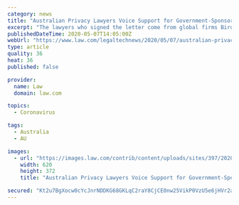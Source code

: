 ```yaml
---
category: news
title: "Australian Privacy Lawyers Voice Support for Government-Sponsored Coronavirus Tracing App"
excerpt: "The lawyers who signed the letter come from global firms Bird & Bird, DLA Piper, Herbert Smith Freehills, K&L Gates, King & Wood Mallesons and Norton Rose Fulbright, as well as from several top-tier Australian firms and corporations."
publishedDateTime: 2020-05-07T14:05:00Z
webUrl: "https://www.law.com/legaltechnews/2020/05/07/australian-privacy-lawyers-pen-letter-in-support-of-coronavirus-tracing-app-397-33876/"
type: article
quality: 36
heat: 36
published: false

provider:
  name: Law
  domain: law.com

topics:
  - Coronavirus

tags:
  - Australia
  - AU

images:
  - url: "https://images.law.com/contrib/content/uploads/sites/397/2020/05/CovidSafe-App-Article-202005062008.jpg"
    width: 620
    height: 372
    title: "Australian Privacy Lawyers Voice Support for Government-Sponsored Coronavirus Tracing App"

secured: "Kt2u7BgXocw0cYcJnrNDDKG68GKLqC2raY8CjCE0nw25VikP0VzU5e6jHVr2aqvM8B/4VDft8J/VscguBDQXV4WxFbRJ+g2y1c2eiYqcu8NlZhWWN6SOR1C54IAF58MoPwuxSzmuVl7gQgEN+MNME6FbXekFVvOwtNKVMY34FpkZaoXFYAp58Tbr6BUhAgBv+hZIpe0IWEmjO2RIBXxzMSqj/CzYCrLgyafrXg2e0UmegOn7MC89iPP2FUWnWAeboiRxkyzy/nV8nIu5G+ZALS/8a13DQrMzIfeG/1gIyYuThx6P7PR386LFXaCYaCvCuIXs/b7a3HEg3BAeQpULRk88Jg66kHW9z5Q0qsEcQ5Qc123vsHLo3DRDoh4KMBtQesCv+tWZNId45KM/9gw8V8Qg+xOs1mAJasRb2cXC9gniD0cklV+XNlrZwKZIS3UFrV4eKEFGgL5uoJa1d5X7GIog6IleG4PDGc38etiPiO0=;et1fVrYtHBFkR79sb4ytOw=="
---
```


